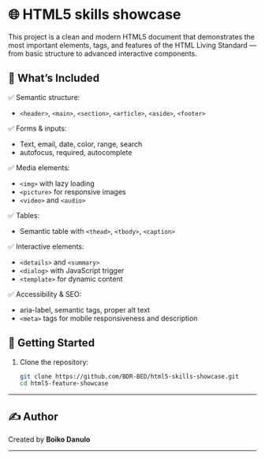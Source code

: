 # 🌐 HTML5 skills showcase

This project is a clean and modern HTML5 document that demonstrates the most important elements, tags, and features of the HTML Living Standard — from basic structure to advanced interactive components.

## 📄 What’s Included

✅ Semantic structure:
- `<header>`, `<main>`, `<section>`, `<article>`, `<aside>`, `<footer>`

✅ Forms & inputs:
- Text, email, date, color, range, search
- autofocus, required, autocomplete

✅ Media elements:
- `<img>` with lazy loading
- `<picture>` for responsive images
- `<video>` and `<audio>`

✅ Tables:
- Semantic table with `<thead>`, `<tbody>`, `<caption>`

✅ Interactive elements:
- `<details>` and `<summary>`
- `<dialog>` with JavaScript trigger
- `<template>` for dynamic content

✅ Accessibility & SEO:
- aria-label, semantic tags, proper alt text
- `<meta>` tags for mobile responsiveness and description

## 🚀 Getting Started

1. Clone the repository:

   ```bash
   git clone https://github.com/BDR-BED/html5-skills-showcase.git
   cd html5-feature-showcase
---

## ✍️ Author
Created by **Boiko Danulo**  

---
